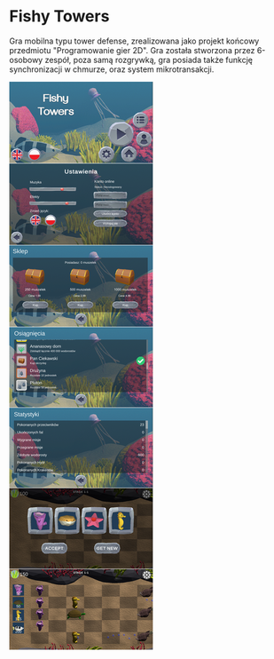 # Fishy Towers
Gra mobilna typu tower defense, zrealizowana jako projekt końcowy przedmiotu "Programowanie gier 2D". Gra została stworzona przez 6-osobowy zespół, poza samą rozgrywką, gra posiada także funkcję synchronizacji w chmurze, oraz system mikrotransakcji.

![Screenshot Gry](screenshot.png)
